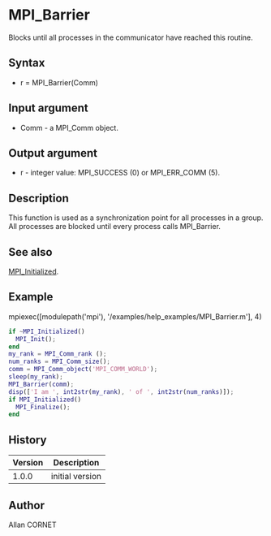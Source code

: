 

# MPI_Barrier

Blocks until all processes in the communicator have reached this routine.

## Syntax

- r = MPI_Barrier(Comm)

## Input argument

 - Comm - a MPI_Comm object.

## Output argument

 - r - integer value: MPI_SUCCESS (0) or MPI_ERR_COMM (5).

## Description


  <p>This function is used as a synchronization point for all processes in a group. All processes are blocked until every process calls MPI_Barrier.</p>


## See also

[MPI_Initialized](MPI_Initialized.md).
## Example

mpiexec([modulepath('mpi'), '/examples/help_examples/MPI_Barrier.m'], 4)
```matlab
if ~MPI_Initialized()
  MPI_Init();
end
my_rank = MPI_Comm_rank ();
num_ranks = MPI_Comm_size();
comm = MPI_Comm_object('MPI_COMM_WORLD');
sleep(my_rank);
MPI_Barrier(comm);
disp(['I am ', int2str(my_rank), ' of ', int2str(num_ranks)]);
if MPI_Initialized()
  MPI_Finalize();
end
```

## History

|Version|Description|
|------|------|
|1.0.0|initial version|


## Author

Allan CORNET



